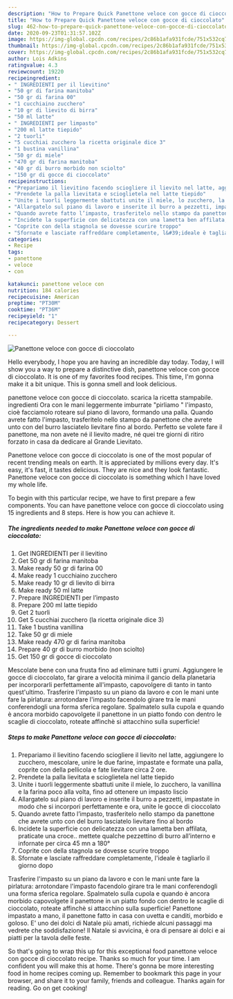 ```yaml
---
description: "How to Prepare Quick Panettone veloce con gocce di cioccolato"
title: "How to Prepare Quick Panettone veloce con gocce di cioccolato"
slug: 462-how-to-prepare-quick-panettone-veloce-con-gocce-di-cioccolato
date: 2020-09-23T01:31:57.102Z
image: https://img-global.cpcdn.com/recipes/2c86b1afa931fcde/751x532cq70/panettone-veloce-con-gocce-di-cioccolato-recipe-main-photo.jpg
thumbnail: https://img-global.cpcdn.com/recipes/2c86b1afa931fcde/751x532cq70/panettone-veloce-con-gocce-di-cioccolato-recipe-main-photo.jpg
cover: https://img-global.cpcdn.com/recipes/2c86b1afa931fcde/751x532cq70/panettone-veloce-con-gocce-di-cioccolato-recipe-main-photo.jpg
author: Lois Adkins
ratingvalue: 4.3
reviewcount: 19220
recipeingredient:
- " INGREDIENTI per il lievitino"
- "50 gr di farina manitoba"
- "50 gr di farina 00"
- "1 cucchiaino zucchero"
- "10 gr di lievito di birra"
- "50 ml latte"
- " INGREDIENTI per limpasto"
- "200 ml latte tiepido"
- "2 tuorli"
- "5 cucchiai zucchero la ricetta originale dice 3"
- "1 bustina vanillina"
- "50 gr di miele"
- "470 gr di farina manitoba"
- "40 gr di burro morbido non sciolto"
- "150 gr di gocce di cioccolato"
recipeinstructions:
- "Prepariamo il lievitino facendo sciogliere il lievito nel latte, aggiungere lo zucchero, mescolare, unire le due farine, impastate e formate una palla, coprite con della pellicola e fate lievitare circa 2 ore."
- "Prendete la palla lievitata e scioglietela nel latte tiepido"
- "Unite i tuorli leggermente sbattuti unite il miele, lo zucchero, la vanillina e la farina poco alla volta, fino ad ottenere un impasto liscio"
- "Allargatelo sul piano di lavoro e inserite il burro a pezzetti, impastate in modo che si incorpori perfettamente e ora, unite le gocce di cioccolato"
- "Quando avrete fatto l’impasto, trasferitelo nello stampo da panettone che avrete unto con del burro lasciatelo lievitare fino al bordo"
- "Incidete la superficie con delicatezza con una lametta ben affilata, praticate una croce.. mettete qualche pezzettino di burro all’interno e infornate per circa 45 mn a 180°"
- "Coprite con della stagnola se dovesse scurire troppo"
- "Sfornate e lasciate raffreddare completamente, l&#39;ideale è tagliarlo il giorno dopo"
categories:
- Recipe
tags:
- panettone
- veloce
- con

katakunci: panettone veloce con 
nutrition: 184 calories
recipecuisine: American
preptime: "PT30M"
cooktime: "PT36M"
recipeyield: "1"
recipecategory: Dessert

---
```



![Panettone veloce con gocce di cioccolato](https://img-global.cpcdn.com/recipes/2c86b1afa931fcde/751x532cq70/panettone-veloce-con-gocce-di-cioccolato-recipe-main-photo.jpg)

Hello everybody, I hope you are having an incredible day today. Today, I will show you a way to prepare a distinctive dish, panettone veloce con gocce di cioccolato. It is one of my favorites food recipes. This time, I'm gonna make it a bit unique. This is gonna smell and look delicious.

panettone veloce con gocce di cioccolato. scarica la ricetta stampabile. ingredienti Ora con le mani leggermente imburrate &#34;pirliamo &#34; l&#39;impasto, cioè facciamolo roteare sul piano di lavoro, formando una palla. Quando avrete fatto l&#39;impasto, trasferitelo nello stampo da panettone che avrete unto con del burro lasciatelo lievitare fino al bordo. Perfetto se volete fare il panettone, ma non avete né il lievito madre, né quei tre giorni di ritiro forzato in casa da dedicare al Grande Lievitato.

Panettone veloce con gocce di cioccolato is one of the most popular of recent trending meals on earth. It is appreciated by millions every day. It's easy, it's fast, it tastes delicious. They are nice and they look fantastic. Panettone veloce con gocce di cioccolato is something which I have loved my whole life.


To begin with this particular recipe, we have to first prepare a few components. You can have panettone veloce con gocce di cioccolato using 15 ingredients and 8 steps. Here is how you can achieve it.

<!--inarticleads1-->

##### The ingredients needed to make Panettone veloce con gocce di cioccolato:

1. Get  INGREDIENTI per il lievitino
1. Get 50 gr di farina manitoba
1. Make ready 50 gr di farina 00
1. Make ready 1 cucchiaino zucchero
1. Make ready 10 gr di lievito di birra
1. Make ready 50 ml latte
1. Prepare  INGREDIENTI per l’impasto
1. Prepare 200 ml latte tiepido
1. Get 2 tuorli
1. Get 5 cucchiai zucchero (la ricetta originale dice 3)
1. Take 1 bustina vanillina
1. Take 50 gr di miele
1. Make ready 470 gr di farina manitoba
1. Prepare 40 gr di burro morbido (non sciolto)
1. Get 150 gr di gocce di cioccolato


Mescolate bene con una frusta fino ad eliminare tutti i grumi. Aggiungere le gocce di cioccolato, far girare a velocità minima il gancio della planetaria per incorporarli perfettamente all&#39;impasto, capovolgere di tanto in tanto quest&#39;ultimo. Trasferire l&#39;impasto su un piano da lavoro e con le mani unte fare la pirlatura: arrotondare l&#39;impasto facendolo girare tra le mani conferendogli una forma sferica regolare. Spalmatelo sulla cupola e quando è ancora morbido capovolgete il panettone in un piatto fondo con dentro le scaglie di cioccolato, roteate affinchè si attacchino sulla superficie! 

<!--inarticleads2-->

##### Steps to make Panettone veloce con gocce di cioccolato:

1. Prepariamo il lievitino facendo sciogliere il lievito nel latte, aggiungere lo zucchero, mescolare, unire le due farine, impastate e formate una palla, coprite con della pellicola e fate lievitare circa 2 ore.
1. Prendete la palla lievitata e scioglietela nel latte tiepido
1. Unite i tuorli leggermente sbattuti unite il miele, lo zucchero, la vanillina e la farina poco alla volta, fino ad ottenere un impasto liscio
1. Allargatelo sul piano di lavoro e inserite il burro a pezzetti, impastate in modo che si incorpori perfettamente e ora, unite le gocce di cioccolato
1. Quando avrete fatto l’impasto, trasferitelo nello stampo da panettone che avrete unto con del burro lasciatelo lievitare fino al bordo
1. Incidete la superficie con delicatezza con una lametta ben affilata, praticate una croce.. mettete qualche pezzettino di burro all’interno e infornate per circa 45 mn a 180°
1. Coprite con della stagnola se dovesse scurire troppo
1. Sfornate e lasciate raffreddare completamente, l&#39;ideale è tagliarlo il giorno dopo


Trasferire l&#39;impasto su un piano da lavoro e con le mani unte fare la pirlatura: arrotondare l&#39;impasto facendolo girare tra le mani conferendogli una forma sferica regolare. Spalmatelo sulla cupola e quando è ancora morbido capovolgete il panettone in un piatto fondo con dentro le scaglie di cioccolato, roteate affinchè si attacchino sulla superficie! Panettone impastato a mano, il panettone fatto in casa con uvetta e canditi, morbido e goloso. E&#39; uno dei dolci di Natale più amati, richiede alcuni passaggi ma vedrete che soddisfazione! Il Natale si avvicina, è ora di pensare ai dolci e ai piatti per la tavola delle feste. 

So that's going to wrap this up for this exceptional food panettone veloce con gocce di cioccolato recipe. Thanks so much for your time. I am confident you will make this at home. There's gonna be more interesting food in home recipes coming up. Remember to bookmark this page in your browser, and share it to your family, friends and colleague. Thanks again for reading. Go on get cooking!
